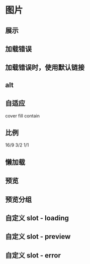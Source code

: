 # 图片

## 展示

<y-img src="https://kjimg10.360buyimg.com/ott/jfs/t1/124686/11/31072/170103/63bb8037F15537b4b/1e5cf478e1c70f0e.jpg"></y-img>

## 加载错误

<y-img src="https://images.jpg"></y-img>

## 加载错误时，使用默认链接

<y-img src="https://images.jpg" default-src="https://kjimg10.360buyimg.com/ott/jfs/t1/124686/11/31072/170103/63bb8037F15537b4b/1e5cf478e1c70f0e.jpg"></y-img>

## alt

<y-img src="https://kjimg10.360buyimg.com/ott/jfs/t1/124686/11/31072/170103/63bb8037F15537b4b/1e5cf478e1c70f0e.jpg" alt="色彩绚丽的电子调音机器"></y-img>

## 自适应

<p>
  <y-radio name="img-fit" value="cover" checked onchange="document.getElementById('img-fit').fit = this.value">
    cover</y-radio
  >
  <y-radio name="img-fit" value="fill" onchange="document.getElementById('img-fit').fit = this.value"
    >fill
  </y-radio>
  <y-radio name="img-fit" value="contain" onchange="document.getElementById('img-fit').fit = this.value"
    >contain
  </y-radio>
</p>

<y-img src="https://kjimg10.360buyimg.com/ott/jfs/t1/124686/11/31072/170103/63bb8037F15537b4b/1e5cf478e1c70f0e.jpg" alt="色彩绚丽的电子调音机器" fit="cover" id="img-fit"> </y-img>

## 比例

<p>
  <y-radio
    name="img-ratio"
    value="16/9"
    checked
    onchange="document.getElementById('img-ratio').ratio = this.value"
    >16/9</y-radio
  >
  <y-radio name="img-ratio" value="3/2" onchange="document.getElementById('img-ratio').ratio = this.value"
    >3/2
  </y-radio>
  <y-radio name="img-ratio" value="1/1" onchange="document.getElementById('img-ratio').ratio = this.value"
    >1/1
  </y-radio>
</p>

<y-img src="https://kjimg10.360buyimg.com/ott/jfs/t1/124686/11/31072/170103/63bb8037F15537b4b/1e5cf478e1c70f0e.jpg" alt="色彩绚丽的电子调音机器" ratio="16/9" id="img-ratio"> </y-img>

## 懒加载

<y-img lazy src="https://kjimg10.360buyimg.com/ott/jfs/t1/124686/11/31072/170103/63bb8037F15537b4b/1e5cf478e1c70f0e.jpg" alt="色彩绚丽的电子调音机器"> </y-img>

## 预览

<y-img src="https://kjimg10.360buyimg.com/ott/jfs/t1/124686/11/31072/170103/63bb8037F15537b4b/1e5cf478e1c70f0e.jpg" alt="色彩绚丽的电子调音机器" preview lazy> </y-img>
<y-img src="https://kjimg10.360buyimg.com/ott/jfs/t1/46578/15/20761/310339/63bb7deeF3f1d0f82/840fa7b17580b7df.jpg" alt="科幻" preview lazy> </y-img>
<y-img src="https://kjimg10.360buyimg.com/ott/jfs/t1/83382/23/18572/516626/63bb7e15Fd107bbac/b22bf8cfbb11f45c.jpg" alt="星球" preview lazy> </y-img>

## 预览分组

<y-img src="https://kjimg10.360buyimg.com/ott/jfs/t1/161751/30/34214/36269/63bb7baeFe6e44804/c2fd27490c73c231.jpg" alt="猫猫" preview="cat" lazy> </y-img>
<y-img src="https://kjimg10.360buyimg.com/ott/jfs/t1/14933/8/20518/119743/63bb7badFb30ccff5/8768fff06aee58a4.jpg" alt="猫猫" preview="cat" lazy> </y-img>
<y-img src="https://kjimg10.360buyimg.com/ott/jfs/t1/99453/22/36265/134406/63bb7bafF3bea0392/9612c2fc34474fab.jpg" alt="猫猫" preview="cat" lazy> </y-img>

## 自定义 slot - loading

<y-img lazy src="https://kjimg10.360buyimg.com/ott/jfs/t1/124686/11/31072/170103/63bb8037F15537b4b/1e5cf478e1c70f0e.jpg" alt="色彩绚丽的电子调音机器">
  <iconpark-icon slot="loading" name="config" spin></iconpark-icon>
  <iconpark-icon slot="preview" name="area-map"></iconpark-icon>
  <iconpark-icon slot="error" name="moon"></iconpark-icon>
</y-img>

## 自定义 slot - preview

<y-img lazy preview="test" src="https://kjimg10.360buyimg.com/ott/jfs/t1/124686/11/31072/170103/63bb8037F15537b4b/1e5cf478e1c70f0e.jpg" alt="色彩绚丽的电子调音机器">
  <iconpark-icon slot="preview" name="area-map"></iconpark-icon>
</y-img>

## 自定义 slot - error

<y-img lazy src="https://images.jpg" alt="加载错误">
  <iconpark-icon slot="error" name="moon"></iconpark-icon>
</y-img>

